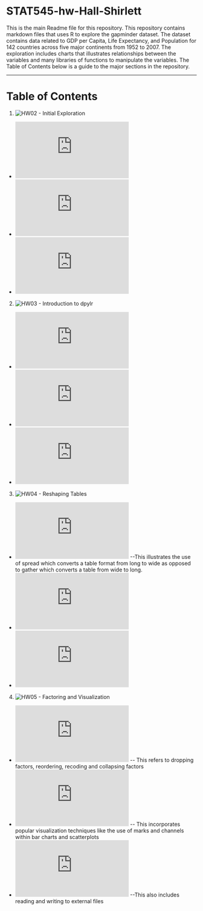 # STAT545-hw-Hall-Shirlett


This is the main Readme file for this repository. This repository contains markdown files that uses R to explore the gapminder dataset. The dataset contains data related to GDP per Capita, Life Expectancy, and Population for 142 countries across five major continents from 1952 to 2007. The exploration includes charts that illustrates relationships between the variables and many libraries of functions to manipulate the variables. The Table of Contents below is a guide to the major sections in the repository.

---
# Table of Contents
1. ![HW02 - Initial Exploration](https://github.com/Shirlett/STAT545-hw-Hall-Shirlett/tree/master/HW02)
  + ![Smell Test the Data](https://github.com/Shirlett/STAT545-hw-Hall-Shirlett/blob/master/HW02/Gapminder_Explore.md#smell-test-the-data)
  + ![Explore the Variables](https://github.com/Shirlett/STAT545-hw-Hall-Shirlett/blob/master/HW02/Gapminder_Explore.md#explore-individual-variables)
  + ![Scatterplots](https://github.com/Shirlett/STAT545-hw-Hall-Shirlett/blob/master/HW02/Gapminder_Explore.md#scatterplot)
2.  ![HW03 - Introduction to dpylr](https://github.com/Shirlett/STAT545-hw-Hall-Shirlett/tree/master/HW03)
  + ![Get the Maximum and Minimum Values](https://github.com/Shirlett/STAT545-hw-Hall-Shirlett/blob/master/HW03/STAT545A_HW03.md#get-the-maximum-and-minimum-of-gdp-per-capita-for-all-continents)
  + ![Find the spread of values](https://github.com/Shirlett/STAT545-hw-Hall-Shirlett/blob/master/HW03/STAT545A_HW03.md#look-at-the-spread-of-gdp-per-capita-within-the-continents)
  + ![Change of Variables over Time](https://github.com/Shirlett/STAT545-hw-Hall-Shirlett/blob/master/HW03/STAT545A_HW03.md#how-is-life-expectancy-changing-over-time-on-different-continents)
3.  ![HW04 - Reshaping Tables](https://github.com/Shirlett/STAT545-hw-Hall-Shirlett/tree/master/HW04)
  +  ![Spreading - Long to Wide](https://github.com/Shirlett/STAT545-hw-Hall-Shirlett/blob/master/HW04/STAT545-HW04.md#reshaping)
  --This illustrates the use of spread which converts a table format from long to wide as opposed to gather which converts a table from wide to long.
  +  ![Joining Tables](https://github.com/Shirlett/STAT545-hw-Hall-Shirlett/blob/master/HW04/STAT545-HW04.md#activity-1---explore-different-types-of-join-between-gapminder-and-new-dataframe)
  +  ![Merging and Matching Tables](https://github.com/Shirlett/STAT545-hw-Hall-Shirlett/blob/master/HW04/STAT545-HW04.md#activity-3---merging-and-matching)
4.  ![HW05 - Factoring and Visualization](https://github.com/Shirlett/STAT545-hw-Hall-Shirlett/tree/master/HW05)
  + ![Factor Management](https://github.com/Shirlett/STAT545-hw-Hall-Shirlett/blob/master/HW05/STAT545-HW05.md#factor-management) -- This refers to dropping factors, reordering, recoding and collapsing factors
  + ![Visualization Techniques](https://github.com/Shirlett/STAT545-hw-Hall-Shirlett/blob/master/HW05/STAT545-HW05.md#visualization)
  -- This incorporates popular visualization techniques like the use of marks and channels within bar charts and scatterplots
  + ![Graphic Devices](https://github.com/Shirlett/STAT545-hw-Hall-Shirlett/blob/master/HW05/STAT545-HW05.md#graphic-devices)
  --This also includes reading and writing to external files
